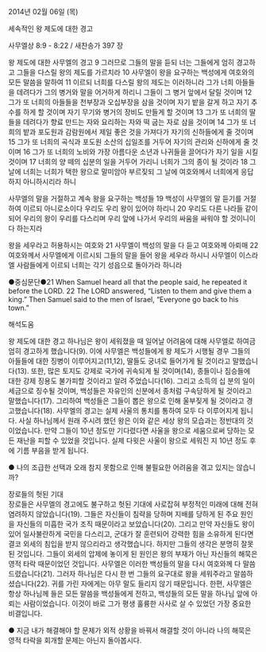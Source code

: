 2014년 02월 06일 (목)

세속적인 왕 제도에 대한 경고



사무엘상 8:9 - 8:22 / 새찬송가 397 장


왕 제도에 대한 사무엘의 경고 
9 그러므로 그들의 말을 듣되 너는 그들에게 엄히 경고하고 그들을 다스릴 왕의 제도를 가르치라 10 사무엘이 왕을 요구하는 백성에게 여호와의 모든 말씀을 말하여 11 이르되 너희를 다스릴 왕의 제도는 이러하니라 그가 너희 아들들을 데려다가 그의 병거와 말을 어거하게 하리니 그들이 그 병거 앞에서 달릴 것이며 12 그가 또 너희의 아들들을 천부장과 오십부장을 삼을 것이며 자기 밭을 갈게 하고 자기 추수를 하게 할 것이며 자기 무기와 병거의 장비도 만들게 할 것이며 13 그가 또 너희의 딸들을 데려다가 향료 만드는 자와 요리하는 자와 떡 굽는 자로 삼을 것이며 14 그가 또 너희의 밭과 포도원과 감람원에서 제일 좋은 것을 가져다가 자기의 신하들에게 줄 것이며 15 그가 또 너희의 곡식과 포도원 소산의 십일조를 거두어 자기의 관리와 신하에게 줄 것이며 16 그가 또 너희의 노비와 가장 아름다운 소년과 나귀들을 끌어다가 자기 일을 시킬 것이며 17 너희의 양 떼의 십분의 일을 거두어 가리니 너희가 그의 종이 될 것이라 18 그 날에 너희는 너희가 택한 왕으로 말미암아 부르짖되 그 날에 여호와께서 너희에게 응답하지 아니하시리라 하니

사무엘의 말을 거절하고 계속 왕을 요구하는 백성들
19 백성이 사무엘의 말 듣기를 거절하여 이르되 아니로소이다 우리도 우리 왕이 있어야 하리니 20 우리도 다른 나라들 같이 되어 우리의 왕이 우리를 다스리며 우리 앞에 나가서 우리의 싸움을 싸워야 할 것이니이다 하는지라

왕을 세우라고 허용하시는 여호와
21 사무엘이 백성의 말을 다 듣고 여호와께 아뢰매 22 여호와께서 사무엘에게 이르시되 그들의 말을 들어 왕을 세우라 하시니 사무엘이 이스라엘 사람들에게 이르되 너희는 각기 성읍으로 돌아가라 하니라


●중심문단●21 When Samuel heard all that the people said, he repeated it before the LORD. 22 The LORD answered, “Listen to them and give them a king.” Then Samuel said to the men of Israel, “Everyone go back to his town.”

해석도움





왕 제도에 대한 경고 
하나님은 왕이 세워졌을 때 일어날 어려움에 대해 사무엘로 하여금 엄히 경고하게 했습니다(9). 이에 사무엘은 백성들에게 왕 제도가 시행될 경우 그들의 아들들에 대한 징병이 이루어지고(11,12), 딸들도 궁녀로 들어가게 될 것이라고 말했습니다(13). 또한, 많은 토지도 강제로 국가에 귀속되게 될 것이며(14), 종들이나 짐승들에 대한 강제 징용도 불가피할 것이라고 알려 주었습니다(16). 그리고 소득의 십 분의 일이 세금으로 징수될 것이며, 백성들은 자유인의 신분에서 종처럼 구속당하게 될 것이라고 말했습니다(17). 그리하여 백성들은 그들이 뽑은 왕으로 인해 울부짖게 될 것이라고 경고했습니다(18). 사무엘의 경고는 실제 사울의 통치를 통하여 모두 다 이루어지게 됩니다. 사실 하나님께서 원래 주시려 했던 왕은 이와 같은 세상 왕의 모습과는 정반대의 것이었습니다. 만약 그들이 10년 정도만 기다렸다면 사울을 왕으로 세움으로써 당하는 모든 재난을 피할 수 있었을 것입니다. 실제 다윗은 사울이 왕으로 세워진 지 10년 정도 후에 기름 부음을 받게 됩니다.  

● 나의 조급한 선택과 오래 참지 못함으로 인해 불필요한 어려움을 겪고 있지는 않습니까?

장로들의 헛된 기대  
장로들은 사무엘의 경고에도 불구하고 헛된 기대에 사로잡혀 부정적인 미래에 대해 전혀 염려하지 않았습니다(19). 그들은 자신들이 침략을 당하며 지배를 당하게 된 주요 원인을 자신들의 미흡한 국가 조직 때문이라고 보았습니다(20). 그리고 만약 자신들도 왕이 있어 일사불란하게 국민을 다스리고, 군대가 잘 훈련되어 강력한 힘을 소유하게 된다면 결코 외세의 침입을 받지 않으리라고 생각했습니다. 하지만 그들의 생각은 분명히 잘못된 것입니다. 그들이 외세의 압제에 놓이게 된 원인은 왕의 부재가 아닌 자신들의 해묵은 영적 타락 때문이었던 것입니다. 사무엘은 이러한 백성들의 말을 다시 여호와께 다 말씀드렸습니다(21). 그러자 하나님은 다시 한 번 그들의 요구대로 왕을 세워주라고 말씀하셨습니다(22). 귀를 가린 자에게는 아무 말도 들리지 않기 때문입니다. 한편, 사무엘은 항상 하나님께 들은 모든 말씀을 백성들에게 전하고, 백성들의 모든 말을 하나님 앞에 아뢰는 사람이었습니다. 이것이 바로 그가 평생 훌륭한 사사로 살 수 있었던 가장 중요한 비결입니다. 

● 지금 내가 해결해야 할 문제가 외적 상황을 바꿔서 해결할 것이 아니라 나의 해묵은 영적 타락을 회개할 문제는 아닌지 돌아봅시다.